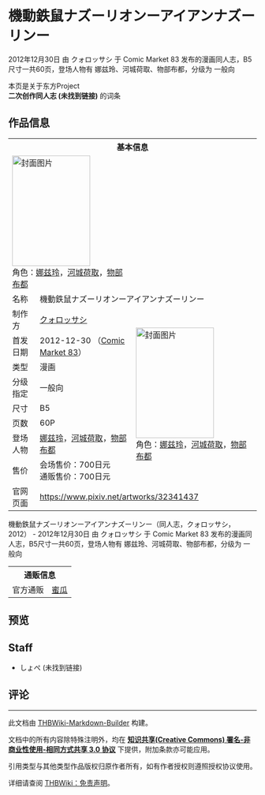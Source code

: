 # 機動鉄鼠ナズーリオンーアイアンナズーリンー

<!-- source html: G:\repos\THBWiki-Markdown-Builder\THBWikiMarkdown\Temp\main\f\fe\ns0%3A%E6%A9%9F%E5%8B%95%E9%89%84%E9%BC%A0%E3%83%8A%E3%82%BA%E3%83%BC%E3%83%AA%E3%82%AA%E3%83%B3%E3%83%BC%E3%82%A2%E3%82%A4%E3%82%A2%E3%83%B3%E3%83%8A%E3%82%BA%E3%83%BC%E3%83%AA%E3%83%B3%E3%83%BC.html -->

2012年12月30日 由 クォロッサシ 于 Comic Market 83 发布的漫画同人志，B5尺寸一共60页，登场人物有 娜兹玲、河城荷取、物部布都，分级为 一般向

本页是关于东方Project  
 **二次创作同人志 (未找到链接)** 的词条
## 作品信息

<table><tbody><tr><th colspan="3">基本信息</th></tr><tr><td class="cover-artwork-mobile" colspan="2"><a href="./文件-機動鉄鼠ナズーリオンーアイアンナズーリンー封面.jpg.md" class="image" title="封面图片"><img alt="封面图片" src="https://upload.thwiki.cc/thumb/f/f2/%E6%A9%9F%E5%8B%95%E9%89%84%E9%BC%A0%E3%83%8A%E3%82%BA%E3%83%BC%E3%83%AA%E3%82%AA%E3%83%B3%E3%83%BC%E3%82%A2%E3%82%A4%E3%82%A2%E3%83%B3%E3%83%8A%E3%82%BA%E3%83%BC%E3%83%AA%E3%83%B3%E3%83%BC%E5%B0%81%E9%9D%A2.jpg/158px-%E6%A9%9F%E5%8B%95%E9%89%84%E9%BC%A0%E3%83%8A%E3%82%BA%E3%83%BC%E3%83%AA%E3%82%AA%E3%83%B3%E3%83%BC%E3%82%A2%E3%82%A4%E3%82%A2%E3%83%B3%E3%83%8A%E3%82%BA%E3%83%BC%E3%83%AA%E3%83%B3%E3%83%BC%E5%B0%81%E9%9D%A2.jpg" decoding="async" loading="lazy" width="158" height="224" srcset="https://upload.thwiki.cc/thumb/f/f2/%E6%A9%9F%E5%8B%95%E9%89%84%E9%BC%A0%E3%83%8A%E3%82%BA%E3%83%BC%E3%83%AA%E3%82%AA%E3%83%B3%E3%83%BC%E3%82%A2%E3%82%A4%E3%82%A2%E3%83%B3%E3%83%8A%E3%82%BA%E3%83%BC%E3%83%AA%E3%83%B3%E3%83%BC%E5%B0%81%E9%9D%A2.jpg/238px-%E6%A9%9F%E5%8B%95%E9%89%84%E9%BC%A0%E3%83%8A%E3%82%BA%E3%83%BC%E3%83%AA%E3%82%AA%E3%83%B3%E3%83%BC%E3%82%A2%E3%82%A4%E3%82%A2%E3%83%B3%E3%83%8A%E3%82%BA%E3%83%BC%E3%83%AA%E3%83%B3%E3%83%BC%E5%B0%81%E9%9D%A2.jpg 1.5x, https://upload.thwiki.cc/thumb/f/f2/%E6%A9%9F%E5%8B%95%E9%89%84%E9%BC%A0%E3%83%8A%E3%82%BA%E3%83%BC%E3%83%AA%E3%82%AA%E3%83%B3%E3%83%BC%E3%82%A2%E3%82%A4%E3%82%A2%E3%83%B3%E3%83%8A%E3%82%BA%E3%83%BC%E3%83%AA%E3%83%B3%E3%83%BC%E5%B0%81%E9%9D%A2.jpg/317px-%E6%A9%9F%E5%8B%95%E9%89%84%E9%BC%A0%E3%83%8A%E3%82%BA%E3%83%BC%E3%83%AA%E3%82%AA%E3%83%B3%E3%83%BC%E3%82%A2%E3%82%A4%E3%82%A2%E3%83%B3%E3%83%8A%E3%82%BA%E3%83%BC%E3%83%AA%E3%83%B3%E3%83%BC%E5%B0%81%E9%9D%A2.jpg 2x" data-file-width="637" data-file-height="900"></a><div class="cover-char">角色：<a href="./娜兹玲.md" title="娜兹玲">娜兹玲</a>，<a href="./河城荷取.md" title="河城荷取">河城荷取</a>，<a href="./物部布都.md" title="物部布都">物部布都</a></div></td>
</tr><tr><td class="label">名称</td><td colspan="2"> 機動鉄鼠ナズーリオンーアイアンナズーリンー </td></tr><tr><td class="label">制作方</td><td><a href="./クォロッサシ.md" title="クォロッサシ">クォロッサシ</a></td><td class="cover-artwork" rowspan="8" style="min-width:224px;"><a href="./文件-機動鉄鼠ナズーリオンーアイアンナズーリンー封面.jpg.md" class="image" title="封面图片"><img alt="封面图片" src="https://upload.thwiki.cc/thumb/f/f2/%E6%A9%9F%E5%8B%95%E9%89%84%E9%BC%A0%E3%83%8A%E3%82%BA%E3%83%BC%E3%83%AA%E3%82%AA%E3%83%B3%E3%83%BC%E3%82%A2%E3%82%A4%E3%82%A2%E3%83%B3%E3%83%8A%E3%82%BA%E3%83%BC%E3%83%AA%E3%83%B3%E3%83%BC%E5%B0%81%E9%9D%A2.jpg/158px-%E6%A9%9F%E5%8B%95%E9%89%84%E9%BC%A0%E3%83%8A%E3%82%BA%E3%83%BC%E3%83%AA%E3%82%AA%E3%83%B3%E3%83%BC%E3%82%A2%E3%82%A4%E3%82%A2%E3%83%B3%E3%83%8A%E3%82%BA%E3%83%BC%E3%83%AA%E3%83%B3%E3%83%BC%E5%B0%81%E9%9D%A2.jpg" decoding="async" loading="lazy" width="158" height="224" srcset="https://upload.thwiki.cc/thumb/f/f2/%E6%A9%9F%E5%8B%95%E9%89%84%E9%BC%A0%E3%83%8A%E3%82%BA%E3%83%BC%E3%83%AA%E3%82%AA%E3%83%B3%E3%83%BC%E3%82%A2%E3%82%A4%E3%82%A2%E3%83%B3%E3%83%8A%E3%82%BA%E3%83%BC%E3%83%AA%E3%83%B3%E3%83%BC%E5%B0%81%E9%9D%A2.jpg/238px-%E6%A9%9F%E5%8B%95%E9%89%84%E9%BC%A0%E3%83%8A%E3%82%BA%E3%83%BC%E3%83%AA%E3%82%AA%E3%83%B3%E3%83%BC%E3%82%A2%E3%82%A4%E3%82%A2%E3%83%B3%E3%83%8A%E3%82%BA%E3%83%BC%E3%83%AA%E3%83%B3%E3%83%BC%E5%B0%81%E9%9D%A2.jpg 1.5x, https://upload.thwiki.cc/thumb/f/f2/%E6%A9%9F%E5%8B%95%E9%89%84%E9%BC%A0%E3%83%8A%E3%82%BA%E3%83%BC%E3%83%AA%E3%82%AA%E3%83%B3%E3%83%BC%E3%82%A2%E3%82%A4%E3%82%A2%E3%83%B3%E3%83%8A%E3%82%BA%E3%83%BC%E3%83%AA%E3%83%B3%E3%83%BC%E5%B0%81%E9%9D%A2.jpg/317px-%E6%A9%9F%E5%8B%95%E9%89%84%E9%BC%A0%E3%83%8A%E3%82%BA%E3%83%BC%E3%83%AA%E3%82%AA%E3%83%B3%E3%83%BC%E3%82%A2%E3%82%A4%E3%82%A2%E3%83%B3%E3%83%8A%E3%82%BA%E3%83%BC%E3%83%AA%E3%83%B3%E3%83%BC%E5%B0%81%E9%9D%A2.jpg 2x" data-file-width="637" data-file-height="900"></a><div class="cover-char">角色：<a href="./娜兹玲.md" title="娜兹玲">娜兹玲</a>，<a href="./河城荷取.md" title="河城荷取">河城荷取</a>，<a href="./物部布都.md" title="物部布都">物部布都</a></div></td>
</tr><tr><td class="label">首发日期</td><td>2012-12-30&#160;（<a href="/展会作品列表?e=Comic+Market%2383">Comic Market 83</a>）</td></tr><tr><td class="label">类型</td><td>漫画</td></tr><tr><td class="label">分级指定</td><td>一般向</td></tr><tr><td class="label">尺寸</td><td>B5</td></tr><tr><td class="label">页数</td><td>60P</td></tr><tr><td class="label">登场人物</td><td><a href="./娜兹玲.md" title="娜兹玲">娜兹玲</a>，<a href="./河城荷取.md" title="河城荷取">河城荷取</a>，<a href="./物部布都.md" title="物部布都">物部布都</a></td></tr><tr><td class="label">售价</td><td>会场售价：700日元<br>通贩售价：700日元</td></tr>
<tr><td class="label">官网页面</td><td colspan="2"><a rel="nofollow" class="external free" href="https://www.pixiv.net/artworks/32341437">https://www.pixiv.net/artworks/32341437</a></td></tr></tbody></table>

機動鉄鼠ナズーリオンーアイアンナズーリンー（同人志，クォロッサシ，2012） - 2012年12月30日 由 クォロッサシ 于 Comic Market 83 发布的漫画同人志，B5尺寸一共60页，登场人物有 娜兹玲、河城荷取、物部布都，分级为 一般向

<table><tbody><tr><th colspan="3">通贩信息</th></tr><tr><td class="label">官方通贩</td><td colspan="2"><a rel="nofollow" class="external text" href="https://www.melonbooks.co.jp/detail/detail.php?product_id=16734">蜜瓜</a></td></tr></tbody></table>


## 预览
## Staff
- しょぺ (未找到链接)

## 评论




---

此文档由 [THBWiki-Markdown-Builder](https://github.com/Delsin-Yu/THBWiki-Markdown-Builder) 构建。

文档中的所有内容除特殊注明外，均在 [**知识共享(Creative Commons) 署名-非商业性使用-相同方式共享 3.0 协议**](https://creativecommons.org/licenses/by-sa/3.0/deed.zh-hans) 下提供，附加条款亦可能应用。

引用类型与其他类型作品版权归原作者所有，如有作者授权则遵照授权协议使用。

详细请查阅 [THBWiki：免责声明](https://thbwiki.cc/THBWiki:%E5%85%8D%E8%B4%A3%E5%A3%B0%E6%98%8E)。

